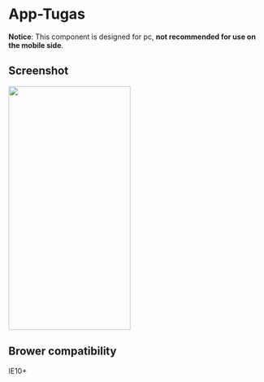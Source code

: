 # App-Tugas

**Notice**: This component is designed for pc, **not recommended for use on the mobile side**.

## Screenshot
<img src="./screenshot/screenshoot1" width="240px" height="480px">

## Brower compatibility
IE10+
